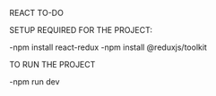 REACT TO-DO

SETUP REQUIRED FOR THE PROJECT:

-npm install react-redux
-npm install @reduxjs/toolkit

TO RUN THE PROJECT

-npm run dev
